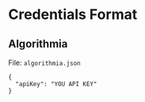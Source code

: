 # Credentials Format

## Algorithmia

File: `algorithmia.json`

```
{
  "apiKey": "YOU API KEY"
}
```
